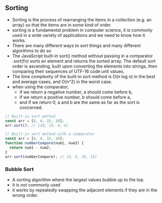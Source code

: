 ## Sorting

- Sorting is the process of rearranging the items in a collection (e.g. an array) so that the items are in some kind of order.
- sorting is a fundamental problem in computer science, it is commonly used in a wide variety of applications and we need to know how it works.
- There are many different ways to sort things and many different algorithms to do so
- The JavaScript built-in sort() method without passing in a comparator .sort(fn) sorts an element and returns the sorted array. The default sort order is ascending, built upon converting the elements into strings, then comparing their sequences of UTF-16 code unit values.
- The time complexity of the built-in sort method is O(n log n) in the best and average cases, and O(n^2) in the worst case.
- when using the comparator,
  - if we return a negative number, a should come before b,
  - if we return a positive number, b should come before a,
  - and if we return 0, a and b are the same as far as the sort is concerned.

```javascript
// Built-in sort method
const arr = [6, 4, 15, 10];
arr.sort(); // [10, 15, 4, 6]

// Built-in sort method with a comparator
const arr = [6, 4, 15, 10];
function numberCompare(num1, num2) {
  return num1 - num2;
}
arr.sort(numberCompare); // [4, 6, 10, 15]
```

### Bubble Sort

- A sorting algorithm where the largest values bubble up to the top.
- it is not commonly used
- it works by repeatedly swapping the adjacent elements if they are in the wrong order.
